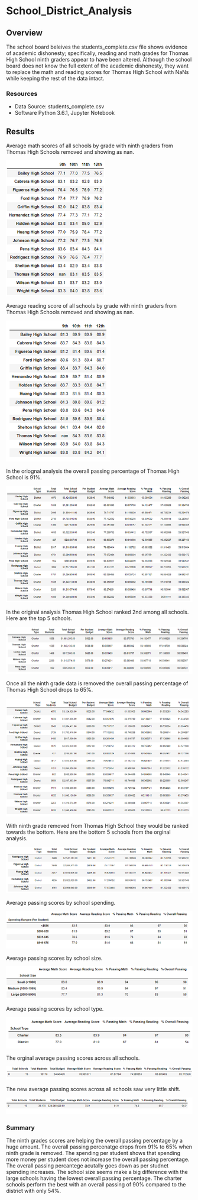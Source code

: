 # School_District_Analysis
## Overview
The school board beleives the students_complete.csv file shows evidence of academic dishonesty; specifically, reading and math grades for Thomas High School ninth graders appear to have been altered. Although the school board does not know the full extent of the academic dishonesty, they want to replace the math and reading scores for Thomas High School with NaNs while keeping the rest of the data intact.

### Resources
- Data Source: students_complete.csv
- Software Python 3.6.1, Jupyter Notebook

## Results
Average math scores of all schools by grade with ninth graders from Thomas High Schools removed and showing as nan.

![Average Math Scores by Grade](https://github.com/joeapodaca/School_District_Analysis/blob/main/Resources/average_math_grade.PNG)

Average reading score of all schools by grade with ninth graders from Thomas High Schools removed and showing as nan.

![Average Reading Scores by Grade](https://github.com/joeapodaca/School_District_Analysis/blob/main/Resources/average_reading_grade.PNG)

In the oriognal analysis the overall passing percentage of Thomas High School is 91%.

![Overall Passing Percentage Without Ninth Grade](https://github.com/joeapodaca/School_District_Analysis/blob/main/Resources/THS_without_ninth.PNG)

In the original analysis Thomas High School ranked 2nd among all schools.  Here are the top 5 schools.

![Top 5 schools](https://github.com/joeapodaca/School_District_Analysis/blob/main/Resources/Top_5_schools.PNG)

Once all the ninth grade data is removed the overall passing percentage of Thomas High School drops to 65%.

![Overall Passing Percentage Without Ninth Grade](https://github.com/joeapodaca/School_District_Analysis/blob/main/Resources/THS_with_ninth.PNG)

With ninth grade removed from Thomas High School they would be ranked towards the bottom.  Here are the bottom 5 schools from the orginal analysis.

![Bottom 5 schools](https://github.com/joeapodaca/School_District_Analysis/blob/main/Resources/Bottom_5_schools.PNG)

Average passing scores by school spending.

![Average passing scores by school spending](https://github.com/joeapodaca/School_District_Analysis/blob/main/Resources/average_scores_school_spending.PNG)

Average passing scores by school size.

![Average passing scores by school size](https://github.com/joeapodaca/School_District_Analysis/blob/main/Resources/average_scores_school_size.PNG)

Average passing scores by school type.

![Average passing scores by school type](https://github.com/joeapodaca/School_District_Analysis/blob/main/Resources/average_scores_school_type.PNG)

The orginal average passing scores across all schools.

![average passing scores](https://github.com/joeapodaca/School_District_Analysis/blob/main/Resources/average_passing_scores.PNG)


The new average passing scores across all schools saw very little shift.

![new average passing scores](https://github.com/joeapodaca/School_District_Analysis/blob/main/Resources/new_average_passing_scores.PNG)




### Summary
The ninth grades scores are helping the overall passing percentage by a huge amount.  The overall passing percenatge drops from 91% to 65% when ninth grade is removed.
The spending per student shows that spending more money per student does not increase the overall passing percentage.  The overall passing percantege acutally goes down as per studnet spending increases.
The school size seems make a big difference with the large schools having the lowest overall passing percentage.
The charter schools perform the best with an overall passing of 90% compared to the district with only 54%.


